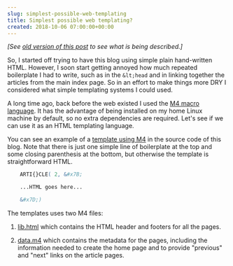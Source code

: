 ```yaml
---  
slug: simplest-possible-web-templating
title: Simplest possible web templating?
created: 2018-10-06 07:00:00+00:00
---  
```

*[See [old version of this post][5] to see what is being described.]*

So, I started off trying to have this blog using simple plain hand-written HTML. However, I soon start getting annoyed how much repeated boilerplate I had to write, such as in the `&lt;head` and in linking together the articles from the main index page. So in an effort to make things more DRY I considered what simple templating systems I could used.

A long time ago, back before the web existed I used the [M4 macro language][1]. It has the advantage of being installed on my home Linux machine by default, so no extra dependencies are required. Let's see if we can use it as an HTML templating language.

You can see an example of a [template using M4][2] in the source code of this blog. Note that there is just one simple line of boilerplate at the top and some closing parenthesis at the bottom, but otherwise the template is straightforward HTML.

```m4
    ARTI{}CLE( 2, &#x7B;

    ...HTML goes here...

    &#x7D;)
```

The templates uses two M4 files:

1.  [lib.html][3] which contains the HTML header and footers for all the pages.
  
2.  [data.m4][4] which contains the metadata for the pages, including the information needed to create the home page and to provide "previous" and "next" links on the article pages.

[1]: https://www.gnu.org/software/m4/manual/m4.html
[2]: https://github.com/eobrain/webhome/blob/75e9de1daa37c5129c10a6cd05074326d41a27ec/templates/2018-08-21.html
[3]: https://github.com/eobrain/webhome/blob/75e9de1daa37c5129c10a6cd05074326d41a27ec/templates/lib.html
[4]: https://github.com/eobrain/webhome/blob/75e9de1daa37c5129c10a6cd05074326d41a27ec/templates/data.m4
[5]: https://old.eamonn.org/old/2018-10-06.html

